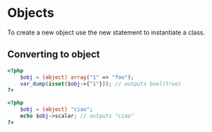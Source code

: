 
# Objects  

To create a new object use the new statement to instantiate a class.


## Converting to object  

```php
<?php
    $obj = (object) array("1" => "foo");
    var_dump(isset($obj->{"1"})); // outputs bool(true)
?>
```  

```php
<?php
    $obj = (object) "ciao";
    echo $obj->scalar; // outputs "ciao"
?>
```

